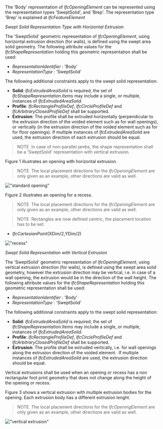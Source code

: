The 'Body' representation of _IfcOpeningElement_ can be represented using the representation types 'SweptSolid', and 'Brep'. The representation type 'Brep' is explained at _IfcFeatureElement_

_Swept Solid Representation Type with Horizontal
Extrusion_

The 'SweptSolid' geometric representation of _IfcOpeningElement_, using horizontal extrusion direction (for walls), is defined using the swept area solid geometry. The following attribute values for the _IfcShapeRepresentation_ holding this geometric representation shall be used:

* _RepresentationIdentifier_ : 'Body'
* _RepresentationType_ : 'SweptSolid'

The following additional constraints apply to the swept solid representation:

* **Solid**: _IfcExtrudedAreaSolid_ is required, the set of _IfcShapeRepresentation.Items_ may include a single, or multiple, instances of _IfcExtrudedAreaSolid_.
* **Profile**: _IfcRectangleProfileDef_, _IfcCircleProfileDef_ and _IfcArbitraryClosedProfileDef_ shall be supported.
* **Extrusion**: The profile shall be extruded horizontally (perpendicular to the extrusion direction of the voided element such as for wall openings), or vertically (in the extrusion direction of the voided element such as for for floor openings). If multiple instances of _IfcExtrudedAreaSolid_ are used, the extrusion direction of each extrusion should be equal.

> NOTE&nbsp; In case of non-parallel jambs, the shape representation shall be a 'SweptSolid' representation with vertical extrusion.

Figure 1 illustrates an opening with horizontal extrusion.

> NOTE&nbsp; The local placement directions for the _IfcOpeningElement_ are only given as an example, other directions are valid as well.

!["standard opening"](../../../figures/ifcopeningelement_horizontal-layout1.png "Figure 1 &mdash; Opening with full extrusion")

Figure 2 illustrates an opening for a recess.

> NOTE&nbsp; The local placement directions for the _IfcOpeningElement_ are only given as an example, other directions are valid as well.

> NOTE&nbsp; Rectangles are now defined centric, the placement location has to be set:

* _IfcCartesianPoint_(XDim/2,YDim/2)

!["recess"](../../../figures/ifcopeningelement_recess-layout1.png "Figure 2 &mdash; Opening with recess extrusion")

_Swept Solid Representation with Vertical Extrusion_

The 'SweptSolid' geometric representation of _IfcOpeningElement_, using vertical extrusion direction (for walls), is defined using the swept area solid geometry, however the extrusion direction may be vertical, i.e. in case of a wall opening, the extrusion would be in the direction of the wall height. The following attribute values for the _IfcShapeRepresentation_ holding this geometric representation shall be used:

* _RepresentationIdentifier_ : 'Body'
* _RepresentationType_ : 'SweptSolid'

The following additional constraints apply to the swept solid representation:

* **Solid**: _IfcExtrudedAreaSolid_ is required, the set of _IfcShapeRepresentation.Items_ may include a single, or multiple, instances of _IfcExtrudedAreaSolid_.
* **Profile**: _IfcRectangleProfileDef_, _IfcCircleProfileDef_ and _IfcArbitraryClosedProfileDef_ shall be supported.
* **Extrusion**: The profile shall be extruded vertically, i.e. for wall openings along the extrusion direction of the voided element.  If multiple instances of _IfcExtrudedAreaSolid_ are used, the extrusion direction should be equal.

Vertical extrusions shall be used when an opening or recess has a non rectangular foot print geometry that does not change along the height of the opening or recess.

Figure 3 shows a vertical extrusion with multiple extrusion bodies for the opening. Each extrusion body has a different extrusion lenght.

> NOTE&nbsp; The local placement directions for the _IfcOpeningElement_ are only given as an example, other directions are valid as well.

!["vertical extrusion"](../../../figures/ifcopeningelement_vertical-layout1.png "Figure 3 &mdash; Opening with multiple extrusions")